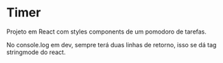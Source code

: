 # Timer
Projeto em React com styles components de um pomodoro de tarefas.

No console.log em dev, sempre terá duas linhas de retorno, isso se dá tag stringmode do react.